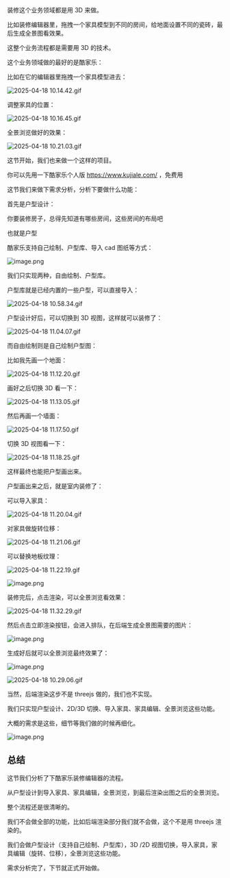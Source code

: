 装修这个业务领域都是用 3D 来做。

比如装修编辑器里，拖拽一个家具模型到不同的房间，给地面设置不同的瓷砖，最后生成全景图看效果。

这整个业务流程都是需要用 3D 的技术。

这个业务领域做的最好的是酷家乐：


比如在它的编辑器里拖拽一个家具模型进去：

![2025-04-18 10.14.42.gif](https://p6-juejin.byteimg.com/tos-cn-i-k3u1fbpfcp/6904d5711bba4fb6acf34170d0245034~tplv-k3u1fbpfcp-jj-mark:0:0:0:0:q75.image#?w=2864&h=1424&s=9696306&e=gif&f=47&b=f1f3f5)

调整家具的位置：

![2025-04-18 10.16.45.gif](https://p1-juejin.byteimg.com/tos-cn-i-k3u1fbpfcp/9feee76c7c734e27a1800a33cfa63ddf~tplv-k3u1fbpfcp-jj-mark:0:0:0:0:q75.image#?w=2864&h=1424&s=11094558&e=gif&f=54&b=f0f3f4)

全景浏览做好的效果：

![2025-04-18 10.21.03.gif](https://p6-juejin.byteimg.com/tos-cn-i-k3u1fbpfcp/8d66c2efecec4b0aa6c6e75594415dba~tplv-k3u1fbpfcp-jj-mark:0:0:0:0:q75.image#?w=2864&h=1424&s=3404793&e=gif&f=58&b=c4bdbc)

这节开始，我们也来做一个这样的项目。

你可以先用一下酷家乐个人版 https://www.kujiale.com/ ，免费用

这节我们来做下需求分析，分析下要做什么功能：

首先是户型设计：

你要装修房子，总得先知道有哪些房间，这些房间的布局吧

也就是户型

酷家乐支持自己绘制、户型库、导入 cad 图纸等方式：

![image.png](https://p6-juejin.byteimg.com/tos-cn-i-k3u1fbpfcp/2b8f0a518b374fc2b1f1400fff1f2db0~tplv-k3u1fbpfcp-jj-mark:0:0:0:0:q75.image#?w=2588&h=1296&s=775927&e=png&b=b7b9bb)

我们只实现两种，自由绘制、户型库。

户型库就是已经内置的一些户型，可以直接导入：

![2025-04-18 10.58.34.gif](https://p1-juejin.byteimg.com/tos-cn-i-k3u1fbpfcp/f9c1f82c82544aecb1d5d01538fab9da~tplv-k3u1fbpfcp-jj-mark:0:0:0:0:q75.image#?w=2864&h=1424&s=3716771&e=gif&f=70&b=565656)

户型设计好后，可以切换到 3D 视图，这样就可以装修了：

![2025-04-18 11.04.07.gif](https://p3-juejin.byteimg.com/tos-cn-i-k3u1fbpfcp/fdb2e2a44dce4ce4b57945bab8d0d8e6~tplv-k3u1fbpfcp-jj-mark:0:0:0:0:q75.image#?w=2864&h=1424&s=3757016&e=gif&f=42&b=eceff0)

而自由绘制则是自己绘制户型图：

比如我先画一个地面：

![2025-04-18 11.12.20.gif](https://p6-juejin.byteimg.com/tos-cn-i-k3u1fbpfcp/0499925770ea4988a8e8f2ffbe544f57~tplv-k3u1fbpfcp-jj-mark:0:0:0:0:q75.image#?w=2864&h=1424&s=2258088&e=gif&f=71&b=eef1f2)

画好之后切换 3D 看一下：

![2025-04-18 11.13.05.gif](https://p1-juejin.byteimg.com/tos-cn-i-k3u1fbpfcp/477ac9844bc5412198f096975da0426f~tplv-k3u1fbpfcp-jj-mark:0:0:0:0:q75.image#?w=2864&h=1424&s=3585411&e=gif&f=35&b=eff2f3)

然后再画一个墙面：


![2025-04-18 11.17.50.gif](https://p1-juejin.byteimg.com/tos-cn-i-k3u1fbpfcp/0d4b9fdbb2714320941f008be79889f0~tplv-k3u1fbpfcp-jj-mark:0:0:0:0:q75.image#?w=2864&h=1424&s=803861&e=gif&f=37&b=eef2f3)

切换 3D 视图看一下：

![2025-04-18 11.18.25.gif](https://p1-juejin.byteimg.com/tos-cn-i-k3u1fbpfcp/14835a7a0b184cf694ab0c4a15d7e269~tplv-k3u1fbpfcp-jj-mark:0:0:0:0:q75.image#?w=2864&h=1424&s=8687927&e=gif&f=39&b=eef2f3)

这样最终也能把户型画出来。

户型画出来之后，就是室内装修了：

可以导入家具：

![2025-04-18 11.20.04.gif](https://p9-juejin.byteimg.com/tos-cn-i-k3u1fbpfcp/a3bb3c91dc9a492ba4a0ac92610f2fda~tplv-k3u1fbpfcp-jj-mark:0:0:0:0:q75.image#?w=2864&h=1424&s=3637097&e=gif&f=35&b=f0f3f4)

对家具做旋转位移：


![2025-04-18 11.21.06.gif](https://p3-juejin.byteimg.com/tos-cn-i-k3u1fbpfcp/47a72f179f10448c970bbec8fb6c6e5c~tplv-k3u1fbpfcp-jj-mark:0:0:0:0:q75.image#?w=2864&h=1424&s=4791121&e=gif&f=45&b=f1f4f5)

可以替换地板纹理：

![2025-04-18 11.22.19.gif](https://p9-juejin.byteimg.com/tos-cn-i-k3u1fbpfcp/7bd396d468fc46ee92559355eab56dac~tplv-k3u1fbpfcp-jj-mark:0:0:0:0:q75.image#?w=2864&h=1424&s=4108553&e=gif&f=49&b=f1f3f5)

![image.png](https://p3-juejin.byteimg.com/tos-cn-i-k3u1fbpfcp/5232b49aca73442bad135bc91b9cc8c2~tplv-k3u1fbpfcp-jj-mark:0:0:0:0:q75.image#?w=2878&h=1428&s=1411948&e=png&b=c9c8c7)

装修完后，点击渲染，可以全景浏览看效果：

![2025-04-18 11.32.29.gif](https://p1-juejin.byteimg.com/tos-cn-i-k3u1fbpfcp/37d93983792e4715b4d07cfe5ff0375e~tplv-k3u1fbpfcp-jj-mark:0:0:0:0:q75.image#?w=2864&h=1424&s=3947895&e=gif&f=60&b=eff1f3)

然后点击立即渲染按钮，会进入排队，在后端生成全景图需要的图片：

![image.png](https://p9-juejin.byteimg.com/tos-cn-i-k3u1fbpfcp/149ca19bbf504472886100035620cbed~tplv-k3u1fbpfcp-jj-mark:0:0:0:0:q75.image#?w=1190&h=448&s=84188&e=png&b=36393e)

生成好后就可以全景浏览最终效果了：

![image.png](https://p3-juejin.byteimg.com/tos-cn-i-k3u1fbpfcp/cc714ce20919485baa91a6ccb655ddf8~tplv-k3u1fbpfcp-jj-mark:0:0:0:0:q75.image#?w=1842&h=608&s=184817&e=png&b=32353a)

![2025-04-18 10.29.06.gif](https://p3-juejin.byteimg.com/tos-cn-i-k3u1fbpfcp/f564d6679869494083dd5ae375c04818~tplv-k3u1fbpfcp-jj-mark:0:0:0:0:q75.image#?w=2864&h=1424&s=17084663&e=gif&f=30&b=c5c5c2)

当然，后端渲染这步不是 threejs 做的，我们也不实现。

我们只实现户型设计、2D/3D 切换、导入家具、家具编辑、全景浏览这些功能。

大概的需求是这些，细节等我们做的时候再细化。

![image.png](https://p3-juejin.byteimg.com/tos-cn-i-k3u1fbpfcp/be07e14bab74499f94eb1e437b6cdaca~tplv-k3u1fbpfcp-jj-mark:0:0:0:0:q75.image#?w=1162&h=522&s=54330&e=jpg&b=fefbfb)

## 总结

这节我们分析了下酷家乐装修编辑器的流程。

从户型设计到导入家具、家具编辑，全景浏览，到最后渲染出图之后的全景浏览。

整个流程还是很清晰的。

我们不会做全部的功能，比如后端渲染部分我们就不会做，这个不是用 threejs 渲染的。

我们会做户型设计（支持自己绘制、户型库），3D /2D 视图切换，导入家具，家具编辑（旋转、位移），全景浏览这些功能。

需求分析完了，下节就正式开始做。
